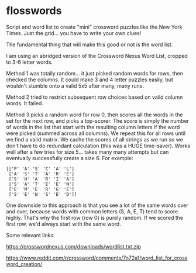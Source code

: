 # flosswords

Script and word list to create "mini" crossword puzzles like the New York Times. Just the grid... you have to write your own clues!

The fundamental thing that will make this good or not is the word list. 

I am using an abridged version of the Crossword Nexus Word List, cropped to 3-6 letter words. 

Method 1 was totally random... it just picked random words for rows, then checked the columns. It could make 3 and 4 letter puzzles easily, but wouldn't stumble onto a valid 5x5 after many, many runs.

Method 2 tried to restrict subsequent row choices based on valid column words. It failed.

Method 3 picks a random word for row 0, then scores all the words in the set for the next row, and picks a top-scorer. The score is simply the number of words in the list that start with the resulting column letters if the word were picked (summed across all columns). We repeat this for all rows until we find a valid matrix. We cache the scores of all strings as we run so we don't have to do redundant calculation (this was a HUGE time-saver). Works well after a few tries for size 5... takes many many attempts but can eventually successfully create a size 6. For example:

```
[['P' 'A' 'S' 'C' 'A' 'L']
 ['A' 'S' 'T' 'A' 'R' 'E']
 ['S' 'H' 'A' 'R' 'I' 'A']
 ['S' 'A' 'T' 'E' 'E' 'N']
 ['E' 'M' 'E' 'R' 'G' 'E']
 ['S' 'E' 'N' 'S' 'E' 'D']]
```

One downside to this approach is that you see a lot of the same words over and over, because words with common letters (S, A, E, T) tend to score highly. That's why the first row (row 0) is purely random. If we scored the first row, we'd always start with the same word.

Some relevant links:

https://crosswordnexus.com/downloads/wordlist.txt.zip

https://www.reddit.com/r/crossword/comments/7n72a1/word_list_for_crossword_creation/

